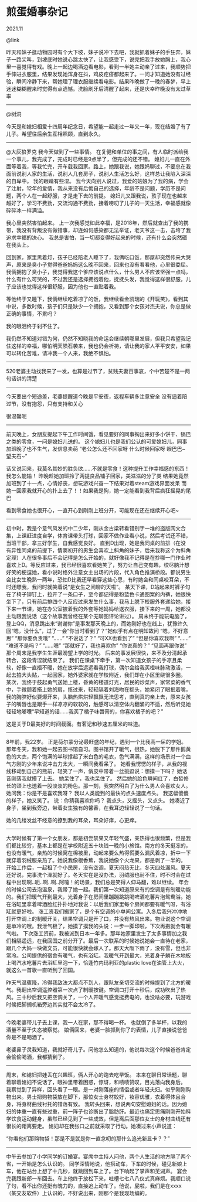 

煎蛋婚事杂记
===============

2021.11

@link

昨天和妹子逛动物园时有个大下坡，妹子说冲下去吧，我就抓着妹子的手狂奔，妹子一路尖叫，到坡底时她说心跳太快了，让我感受下，说完把我手放她胸上，我心里一喜觉得有戏。晚上一起边喝酒边看电影，看到一半她主动亲了过来，我顺势把手伸进衣服里，结果发现她浑身在抖，鸡皮疙瘩都起来了。一问才知道她没有过经验，瞬间冷静下来，帮她理了理衣服继续看电影。结果昨晚做了一晚的春梦，早上迷迷糊糊醒来时觉得有点遗憾。洗脸刷牙后清醒了起来，还是庆幸昨晚没有太过草率

---



@树洞

今天是和媳妇相爱十四周年纪念日，希望能一起走过一年又一年，现在结婚了有了儿子。希望往后余生互相照顾，直到永久。

----



@大灰狼罗克
我今天做到了一些事情。
在复健和单位的事之间，有人临时派给我一个事儿，我完成了，完成时已经是9点半了，但完成的还不错。
媳妇儿一直在外面等着我，等我忙完，开车载我回家。路上，她跟我说，她跟妈聊过，不要总在我面前说别人家的生活，说别人几套房子，说别人生活怎么好，这样总让我陷入深深的自卑中。
我的眼睛有些湿。
我今天向别人说过，我爱的姑娘为了我的病，学会了注射，12年的爱情，我从来没有后悔自己的选择，年龄不是问题，学历不是问题，两个人在一起舒服，才是走下去的前提。
媳妇儿又跟我说，孩子现在也越来越好了，学习不费劲，交流沟通不费劲，接着唠叨了儿子的一天生活，幸福感就像碎碎冰一样满溢。

我心里突然害怕起来。
上一次我感觉如此幸福，是2018年，然后就查出了我的携带，我没有背叛没有做错事，却连如何感染都无法举证，老天爷这一击，击垮了我追求幸福的决心。
我总是害怕，当一切都变得好起来的时候，还有什么会突然砸在我头上。

回到家，家里黑着灯，孩子已经陪老人睡下了，我俩吃口饭，那屋却突然传来大哭声，原来是臭小子觉得爸爸妈妈这么晚不回来，回来也没有看看他，心里很委屈。
我俩拥抱了臭小子，我觉得我这个爹应该说点什么，什么男人不应该坚强一点吗，什么有什么可哭的，不过我还是选择拥抱着他，抚抚头发，我觉得这样很舒服，儿子应该也觉得这样很舒服，因为他也一直贴着我。

等他终于又睡下，我俩继续吃着凉了的饭，我继续看金凯瑞的《开玩笑》，看到其中说，多数时候，孩子们只是缺少一个拥抱，又看到那个女孩对杰夫说，你总是做正确的事情，不累吗？

我的眼泪终于刹不住了。

我仍然不知道对错为何，仍然不知晓我的命运会继续朝哪里发展，但我只希望我记住这样的幸福，哪怕明天陨石袭来，我也仍会祈祷，请让我的家人平平安安，如果可以转化苦难，请冲我一个人来，我绝不惧怕。

---



520老婆主动找我来了一发，也算是过节了，贫贱夫妻百事哀，个中苦楚不是一两句话讲的清楚

---



今天要出个短途差，老婆提醒道今晚是平安夜，返程车辆多注意安全
没有逼着陪过节，没有抱怨，只有支持和关心

很温馨呢

----



前天晚上，女朋友提起下午工作时间饿，看见要好的同事掏出来好多小饼干、锅巴之类的零食，一问是媳妇儿送的。
这个媳妇儿也是我们公认的可爱媳妇儿，同事加班晚了也不生气，发信息卖萌
“老公怎么还不回家呀
什么时候回家呀
眼巴巴~
望夫石~”

话又说回来，我莫名其妙的胜负欲……不就是零食！这种提升工作幸福感的东西！我怎么能输！
昨晚趁她加班拎了两提良品铺子回家，美滋滋的分了类
结果她竟然加班到了十一点，心情好丧，想玩游戏兴奋一下结果对着steam游戏界面发呆
而她一回家我就开心的扑上去了！！如果我是狗，她一定能看到我背后疯狂摇晃的尾巴

看到零食她也很开心，一直开心到刚刚上班分开，可能现在还在继续开心吧~

---



初中时，我是个意气风发的中二少年，刚从金古梁转看错别字一堆的盗版网文合集，上课赶进度自学，体育课带头打球，回家不做作业看小说，然后考试还不错，当班干部，拿三好学生，自我感觉良好。
直到D出现，她是我同桌的前排（在没有异性同桌的前提下，情窦初开的男生会喜欢上斜角的妹子，后来我称这个为斜角定理）人在很多事后不会记得是怎么开始的，就好像我不记得是在抄哪一门作业时喜欢上D。等反应过来，我已经很喜欢看她笑了，努力让自己变有趣，绞尽脑汁想好笑的梗逗她，看小说时格外注意女主出场的片段，代入角色推演桥段。都说男生会比女生晚熟一两年，恐怕D比我还早看穿这些心思，有时她会和同桌咬耳朵，不时还瞟我，我问时就笑着说“是女生之间聊的天啦”。
某天下课，D站起来时裤子勾在了椅子铆钉上，拉开了一条口子，至今都记得是粉蓝色卡通图案的内裤，她很快坐下了，只有前后排四个人反应过来发生什么事，我马上脱下校服外套递给她，接下来一节课，她在办公室披着我的外套等她妈妈给送衣服，接下来的一周，她都没主动跟我说话（这个故事我曾经在某个无聊图评论讲过）。
周末终于能玩电脑了，登上QQ，消息跳出来“谢谢你”是事发那天晚上的，而她刚好也在线上，犹豫许久回“嗯，没什么”，过了一会“你当时看到了？”她似乎有点在明知故问
“嗯，不好意思”
“那你要负责哦”
“……”
“不说话了？”
“可XX也看到了”
“但是你喜欢我啊”
“……”
“难道不是吗？”
“……嗯”
“那就好了，我也喜欢你”
“你说真的？”
“见面再跟你说”
那个周末是我学生生涯最盼望上学的时光。
后来的事发展很快，来不及分清起承转合，这段青涩就结束了。
我们在课桌下牵手，第一次知道女孩子的手凉且柔软，好像一直捂不暖，她在放学后远远看我打球，偶尔会给我买橙味脉动激活，一起去拍大头贴，一起回家，她外婆家就在学校附近，我们却在小区里绕很多圈。
某次，我终于鼓起勇气送她上楼，昏黄的楼道灯光，居民的炒菜声，家常菜的香气中，手微颤着搭上她的肩，揽过来，轻轻隔着刘海吻在额头，她紧闭了眼抿着嘴，我的胸腔好似要爆开来，头脑热烘烘轻飘飘无法思考，直到真的亲上去，原来女孩子的嘴唇也是跟手一样凉凉的软软的，触感可以清空体内翻涌的不适，然后听见她轻轻地嘟囔“早知道的话……我买了橘子味唇膏的，你喜欢橘子的吧？”

这是关于D最美好的时间截面。有茗记和秒速五厘米的味道。

---



8年前，我22岁。
正是荷尔蒙分泌最旺盛的年纪，遇到一个比我高一届的学姐。
那年冬天，我和她一起去图书馆自习。图书馆开了暖气，很热，她脱下了那件鹅黄色的大衣，两个饱满的半球撑起了米白色的毛衣，色气满满，这样的场景对一个血气方刚的少年来说冲击力太大，一瞬间我看呆了。
她看我愣愣的样子，从我的视线移动到自己的熊前，轻笑了一声，俏皮中带着一丝挑逗说：想摸一下吗？
她话音刚落我就摸了上去。
她呆住了，我也呆住了。
然后她的脸色瞬间红了，白皙修长的颈上也透着一股淡淡的粉色。那一刻，我突然明白了为什么男人会喜欢女人。
她问我：你是不是喜欢我呀？
我以人类能到的最快的点头速度点头。
我这幅傻傻的样子，她又笑了。
说：你猜我喜欢你吗？
我点头，又摇头，又点头。
她凑近了身子，坐到我旁边，带着女生独有的馨香，在我耳边轻轻说了一句话。

她的几缕发丝不经意的撩到我的耳朵，耳朵好痒，心更痒。

---



大学时候有了第一个女朋友，都是初尝禁果又年轻气盛，亲热得也很频繁，但是我们都比较穷，基本上都是在学校附近五十块钱一晚的小旅馆。南方的冬天挺冻的，也没有暖气，亲热的时候窝在棉被里，动起来要么热得慌要么漏风着凉，折中一下就穿着羽绒服亲热了。她说我像根香蕉，我说她像个火龙果，都是剥了一半的。
开始工作后，一起租了个小民房，没有空调，夏天闷热无比，冬天四处漏风。夏天还好说，完事洗个澡就好了。冬天实在是没办法，羽绒服也耐不住，时不时会在过程中出现啊..呃..啊..啊..阿嚏！的场景，我们总是笑得人仰马翻，难以继续。
年会的时候公司去泡温泉，我带了她一起。我们第一次知道原来有的空调是有制暖功能的。我们把暖气开到最大，光着身子在房间里蹦蹦跳跳喝啤酒吃薯片泡鸳鸯浴。她在浴缸里拿着啤酒脸红扑扑地对我说：以后我们家里每个房间都要有暖气呀，有浴缸就更好啦。
涨工资我们搬家了，是个有空调的小单间公寓。入冬后我兴冲冲地打开空调上的制暖开关，结果空调只是开了口，并没有热风出来。物业说这个空调是单冷的哦。我泄气极了，她摸了摸我的头说：一步一脚印啦，下次再搬就会有暖气啦。
下次涨工资前，我被派到日本一年多。那年她家里发生了太多事情加之我们相隔遥远，在我回国之前分开了。最后一次联系的时候她说她会一直待在老家，跟几个大妈一块做文员，可能很快就会嫁人了。那天大阪下雨了，没有雪，但也非常冷。公司提供的宿舍有暖气，也有浴缸。我暖气开到最大，光着身子躺在木地板上喝汽水吃薯片去浴缸里泡一下，恰逢竹内玛利亚的plastic love在油管上大火，就这么一首歌一直听到了回国。

昨天气温骤降，冷得我敌法大都点不到人，跟队友亲切交流的时候提到了北方的暖气。我翻出空调遥控器第一次点了制暖按键。空调口打开十秒后，成功吹出了热风。三十秒后我又把空调关了，一个人开暖气感觉挺费电的，也没啥必要，玩游戏时候把脚搁机箱旁边其实就不会太冷了。

---



今晚老婆带儿子去上课，我一人在家，那不得喝一杯。
也就倒了多半杯，以我的酒量不至于失态被察觉。
娘俩回来，老婆一脸抓到你了的表情，儿子直接说爸爸你是不是喝酒了。

老婆鼻子灵我知道，我就好奇儿子。问他怎么知道的，他说每次这个时候爸爸肯定会偷偷喝酒，我都猜到了。

---



周末，和媳妇把娃丢在兴趣班，俩人开心的跑去吃早饭。
本来在聊日常话题，聊着聊着媳妇不说话了，眼神里带着困惑，惊讶，和啧啧赞叹，目光落向我身后。
我察觉到了异样，回头看了一眼。是一对刚落座的情侣或者年轻夫妇。似乎刚刚购物出来。男士把购物袋放在脚下，那位女士身材姣好，妆容优雅，衣着得体且合身，将身材曲线衬托的错落有致。
我转头回来，想说两句安慰媳妇的话。因为媳妇的体重一直有些过重，前一阵子也诊断出了脂肪肝。最近也痛定思痛刚刚开始科学饮食运动健身，虽然已经见到了一些成效，但是离后面那位女士的身材曲线还有很长的距离要走。
媳妇却在我张口之前就采取了行动。她凑过来小声说道：

“你看他们那购物袋！那是不是就是你一直念叨的那什么追光新显卡？？”

---



中午去参加了小学同学的订婚宴。宴席中主持人问他，两个人生活的地方隔了两个省，一开始是怎么认识的。
同学深情地说，他搭动车，下车的时候，碰见新娘上车，他在站台上想了十几秒，就跳回到车上了。台下响起了掌声和芜湖声。
宴会完我跟新郎一车回去。车上他终于放松下来，吐槽七七八八仪式真麻烦。我顺口说了句，看不出你还挺有魄力的，直接追上动车了。他说，屁啦，我们是在xxxx（某交友软件）上认识的，不好说出来，刚那个是我现场编的。